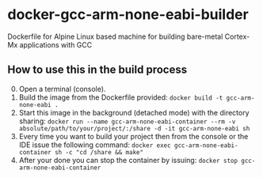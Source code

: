 # docker-gcc-arm-none-eabi-builder
Dockerfile for Alpine Linux based machine for building bare-metal Cortex-Mx applications with GCC

## How to use this in the build process
0. Open a terminal (console).
1. Build the image from the Dockerfile provided: `docker build -t gcc-arm-none-eabi .`
2. Start this image in the background (detached mode) with the directory sharing: `docker run --name gcc-arm-none-eabi-container --rm -v absolute/path/to/your/project/:/share -d -it gcc-arm-none-eabi sh`
3. Every time you want to build your project then from the console or the IDE issue the following command: `docker exec gcc-arm-none-eabi-container sh -c "cd /share && make"`
4. After your done you can stop the container by issuing: `docker stop gcc-arm-none-eabi-container`
